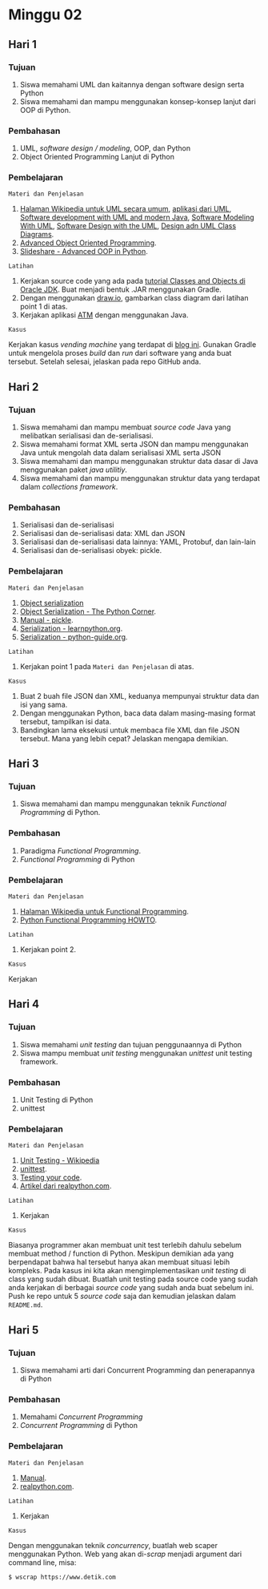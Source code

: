 # Minggu 02

## Hari 1

### Tujuan

1. Siswa memahami UML dan kaitannya dengan software design serta Python
2. Siswa memahami dan mampu menggunakan konsep-konsep lanjut dari OOP di Python.

### Pembahasan

1. UML, *software design / modeling*, OOP, dan Python
2. Object Oriented Programming Lanjut di Python

### Pembelajaran

```
Materi dan Penjelasan
```

1. [Halaman Wikipedia untuk UML secara umum](https://en.wikipedia.org/wiki/Unified_Modeling_Language), [aplikasi dari UML](https://en.wikipedia.org/wiki/Applications_of_UML), [Software development with UML and modern Java](https://bitbucket.org/blog/software-development-with-uml-and-modern-java), [Software Modeling With UML](http://sce2.umkc.edu/bit/burrise/pl/modeling/), [Software Design with the UML](https://people.utm.my/noraini/files/2016/09/Chapter-2-Software-Design-with-UML.pdf), [Design adn UML Class Diagrams](https://courses.cs.washington.edu/courses/cse403/11sp/lectures/lecture08-uml1.pdf).
2. [Advanced Object Oriented Programming](https://github.com/Pierian-Data/Complete-Python-3-Bootcamp/blob/master/15-Advanced%20OOP/01-Advanced%20Object%20Oriented%20Programming.ipynb).
3. [Slideshare - Advanced OOP in Python](https://www.slideshare.net/sujithkumar9212301/advance-oop-concepts-in-python).

```
Latihan
```

1. Kerjakan source code yang ada pada [tutorial Classes and Objects di Oracle JDK](https://docs.oracle.com/javase/tutorial/java/javaOO/index.html). Buat menjadi bentuk .JAR menggunakan Gradle.
2. Dengan menggunakan [draw.io](https://www.draw.io/), gambarkan class diagram dari latihan point 1 di atas.
3. Kerjakan aplikasi [ATM](https://eturo.blogspot.com/2012/01/tutorial-simple-atm-machine-program-in.html) dengan menggunakan Java.

```
Kasus
```

Kerjakan kasus *vending machine* yang terdapat di [blog ini](https://javarevisited.blogspot.com/2016/06/design-vending-machine-in-java.html). Gunakan Gradle untuk mengelola proses *build* dan *run* dari software yang anda buat tersebut. Setelah selesai, jelaskan pada repo GitHub anda.

## Hari 2

### Tujuan

1. Siswa memahami dan mampu membuat *source code* Java yang melibatkan serialisasi dan de-serialisasi. 
2. Siswa memahami format XML serta JSON dan mampu menggunakan Java untuk mengolah data dalam serialisasi XML serta JSON
3. Siswa memahami dan mampu menggunakan struktur data dasar di Java menggunakan paket *java utilitiy*.
4. Siswa memahami dan mampu menggunakan struktur data yang terdapat dalam *collections framework*.

### Pembahasan

1. Serialisasi dan de-serialisasi
2. Serialisasi dan de-serialisasi data: XML dan JSON
2. Serialisasi dan de-serialisasi data lainnya: YAML, Protobuf, dan lain-lain
3. Serialisasi dan de-serialisasi obyek: pickle.

### Pembelajaran

```
Materi dan Penjelasan
```

1. [Object serialization](https://www.geeksforgeeks.org/pickle-python-object-serialization/)
2. [Object Serialization - The Python Corner](https://medium.com/the-python-corner/object-serialization-in-python-1d49c6ad071).
3. [Manual - pickle](https://docs.python.org/3/library/pickle.html).
4. [Serialization - learnpython.org](https://www.learnpython.org/en/Serialization).
5. [Serialization - python-guide.org](https://docs.python-guide.org/scenarios/serialization/).

```
Latihan
```

1. Kerjakan point 1 pada `Materi dan Penjelasan` di atas.


```
Kasus
```

1. Buat 2 buah file JSON dan XML, keduanya mempunyai struktur data dan isi yang sama. 
2. Dengan menggunakan Python, baca data dalam masing-masing format tersebut, tampilkan isi data. 
3. Bandingkan lama eksekusi untuk membaca file XML dan file JSON tersebut. Mana yang lebih cepat? Jelaskan mengapa demikian.

## Hari 3

### Tujuan

1. Siswa memahami dan mampu menggunakan teknik *Functional Programming* di Python.

### Pembahasan

1. Paradigma *Functional Programming*.
2. *Functional Programming* di Python

### Pembelajaran

```
Materi dan Penjelasan
```

1. [Halaman Wikipedia untuk Functional Programming](https://en.wikipedia.org/wiki/Functional_programming).
2. [Python Functional Programming HOWTO](https://docs.python.org/3.7/howto/functional.html).


```
Latihan
```

1. Kerjakan point 2.


```
Kasus
```

Kerjakan 

## Hari 4

### Tujuan

1. Siswa memahami *unit testing* dan tujuan penggunaannya di Python
2. Siswa mampu membuat *unit testing* menggunakan *unittest* unit testing framework.

### Pembahasan

1. Unit Testing di Python
2. unittest 

### Pembelajaran

```
Materi dan Penjelasan
```

1. [Unit Testing - Wikipedia](https://en.wikipedia.org/wiki/Unit_testing)
2. [unittest](https://docs.python.org/3/library/unittest.html).
3. [Testing your code](https://docs.python-guide.org/writing/tests/).
4. [Artikel dari realpython.com](https://realpython.com/python-testing/).


```
Latihan
```

1. Kerjakan 


```
Kasus
```

Biasanya programmer akan membuat unit test terlebih dahulu sebelum membuat method / function di Python. Meskipun demikian ada yang berpendapat bahwa hal tersebut hanya akan membuat situasi lebih kompleks. Pada kasus ini kita akan mengimplementasikan *unit testing* di class yang sudah dibuat. Buatlah unit testing pada source code yang sudah anda kerjakan di berbagai *source code* yang sudah anda buat sebelum ini. Push ke repo untuk 5 *source code* saja dan kemudian jelaskan dalam `README.md`.


## Hari 5

### Tujuan

1. Siswa memahami arti dari Concurrent Programming dan penerapannya di Python

### Pembahasan

1. Memahami *Concurrent Programming*
2. *Concurrent Programming* di Python

### Pembelajaran

```
Materi dan Penjelasan
```

1. [Manual](https://docs.python.org/3/library/asyncio.html).
2. [realpython.com](https://realpython.com/python-concurrency/).

```
Latihan
```

1. Kerjakan 


```
Kasus
```

Dengan menggunakan teknik *concurrency*, buatlah web scaper menggunakan Python. Web yang akan
di-*scrap* menjadi argument dari command line, misa:

```bash
$ wscrap https://www.detik.com
```

